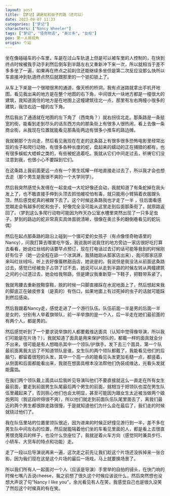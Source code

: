 ```yaml
---
layout: post
title: 【梦记】满是蛇和虫子的路（还可以）
date: 2023-09-07 11:33
categories: ["梦记"]
characters: ["Nancy Wheeler"]
tags: ["梦记", "怪奇物语", "奥兰多", "女权"]
pov: 第一人称视角
origin: 个站
---
```


坐在像碰碰车的小车里，车是在过山车轨道上但是可以被车里的人控制的，在快到终点时候被我手动手刹然后倒车到半路左右又重新冲下来一次，所以就相当于差不多多坐了一遍，如果再在终点之前刹住还能继续多坐但是第二次反应没那么快所以车直接冲到轨道终点然后就跟那里的一个锁扣锁上了。

从车上下来是一个很暗很黑的通道，像天桥的桥洞，我有点迷路就拿出手机开地图，看见我出来的地方是在整个地图的右下角，中间很大一块地方都是一幢很大的建筑，我知道我住的地方是在地图上这幢建筑往北一点，那里有左右两幢小很多的建筑，我住右边一幢的左下角。

然后我出了通道就在地图的左下角了（西南角？）就右拐往北走。那条路是一条挺宽的街，能看到走到尽头的话东西方向的那条街上有很多人很热闹，看上去像一条商业街，从我现在位置就能看见那条街两边有很多小推车的路边摊。

我就朝那个方向走，然后看见我现在在走的这条路上有很多很多恐怖电影里经常出现的虫子和爬行动物，有很多各种长度的蛇，盘起来的蠕动的正在捕猎的都有，也有很多蜈蚣大蟋蟀之类的，有些被蛇追着吃。我就从它们中间走过去，祈祷它们没注意到我，也很小心不要踩到它们。

在这条路上我前面更远一点有一个男生炫耀一样地直接走过去了，所以我才会也想去走（那个男生是我很不爽的一个大学同学）。

然后我突然感觉头发缠在一起变成一大坨好像还会动，我就知道了有条蛇掉在我头发上了，也不敢直接手伸到头顶去抓怕被咬怕有毒，就只能用小臂隔着衣服蹭头顶，然后感觉蛇真的被蹭下去了。这个时候这条路我也才走了一半 ，往后面看感觉越走会有越多的蛇和虫子，好像完全没可能从这里走到后面那条街了，就原路返回了。（梦到这么多爬行动物可能因为昨天办公室水槽里突然出现了一只多足虫子，梦到的路边的蛇非常真实具体面貌清晰，很像在奥兰多的翻倒巷看见的蛇玩偶）

然后在起点那条路的路沿上碰到一个很可爱的女孩子（有点像怪奇物语里的Nancy），问我打算去哪里吃午饭，我说我听说我住的地方旁边一家店很好吃打算去看看，她说红丝绒的话要早点预订，现在打电话过去订的话可能等我到的时候刚好有位子（她一边全程在舔一个冰淇淋，我猜她刚从那家店出来），我问那家店原来叫红丝绒吗，听上去好像蛋糕甜品店，她说是的。我说但是我没法从前面这条路过去，感觉已经被虫子占领了过不去，她说可以从走到半路的时候左转从两幢建筑之间的小过道过去，她会给我带路，但是建议我重新穿一下鞋子，把鞋带系紧了。

我就弯腰去重新脱鞋穿鞋，脱的时候一只脚直接踩在水泥地面上了，然后想起来我的脚底正在破皮修复（是真的）有伤口，如果地面上有过死掉的虫子的话就可能踩到然后感染。

然后我跟着Nancy走，感觉走进了一个游行队伍。队伍前面一半是男的后面一半是女的，分别有人举着旗带队，前一半举旗的是一个人，后一半走在她们最前面的有两个人，都是男的。

然后感觉听到了一个要求说举旗的人都要戴维达面具（认知中觉得像导演，所以我们可能是在片场？），我就知道了面具是用来保护领队的，都戴一样的面具就会分不出来，很可能是有人想暗杀其中一个领队/护旗手。发下去三个面具，第一个队最前面离我太远了不知道领队是谁，女生队的两个领队都戴了，我能看见他们的后脑勺，都留着很短的头发，其中一个高一点的能看见头发更加毛糙一点，都竖着，从侧面和后面都能看出来，我就在想面具根本没法帮他们伪装成维达，光看头发就能露馅。

在我们两个领队戴上面具以后我听见导演叫他们不要直接就这么一直走在所有女生最前面，要走到前面男生队尾最后两个男生的前面，就相当于把领队也混在男生队伍里藏起来了，否则担心他们也会太明显，甚至可能因为跟女生太近被当做两个娘炮男同（我这段听得很不爽），所以他们就走到前面队伍队尾里面去了，离我们最近的两个男生都很胖走路很慢，于是就知道他们为什么会在最后了，我们走的时候就绕过他们了。

我在队伍里站的位置里领队很近，因为进来的时候正好撞见游行到一半，差不多在男生队中间左右的位置，然后就能隔着他们坐的车看见里面的人，都是看上去很直男很克隆兵的样子，也没什么空座位了，我就逆着火车方向（感觉同时兼具步行、小轿车、大货车的特点和功能）走。

走了一段以后导演说再来一遍，这次走之前先让我们趁这个片场还没拆掉来一张合影，因为我们现在这是这个片场的最后一场戏，马上就要换场景了。

所以我们所有人一起面对一个人（应该是导演）手里举的自拍的镜头，在快门响的时候七嘴八舌说cheese，我之前想了很久这个时候应该说什么，然后突然想也没想大声说了句“Nancy I like you”，余光看见有人在笑，我感觉自己也是很久没笑了然后这个时候真的有在笑。
